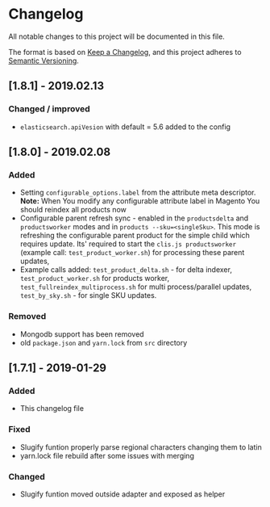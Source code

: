 # Changelog
All notable changes to this project will be documented in this file.

The format is based on [Keep a Changelog](https://keepachangelog.com/en/1.0.0/),
and this project adheres to [Semantic Versioning](https://semver.org/spec/v2.0.0.html).

## [1.8.1] - 2019.02.13
### Changed / improved
 - `elasticsearch.apiVesion` with default = 5.6 added to the config

## [1.8.0] - 2019.02.08
### Added
 - Setting `configurable_options.label` from the attribute meta descriptor. **Note:** When You modify any configurable attribute label in Magento You should reindex all products now
 - Configurable parent refresh sync - enabled in the `productsdelta` and `productsworker` modes and in `products --sku=<singleSku>`. This mode is refreshing the configurable parent product for the simple child which requires update. Its' required to start the `clis.js productsworker` (example call: `test_product_worker.sh`) for processing these parent updates,
 - Example calls added: `test_product_delta.sh` - for delta indexer, `test_product_worker.sh` for products worker, `test_fullreindex_multiprocess.sh` for multi process/parallel updates, `test_by_sky.sh` - for single SKU updates.

 ### Removed
 -  Mongodb support has been removed
 - old `package.json` and `yarn.lock` from `src` directory

## [1.7.1] - 2019-01-29
### Added
- This changelog file

### Fixed
- Slugify funtion properly parse regional characters changing them to latin
- yarn.lock file rebuild after some issues with merging

### Changed
- Slugify funtion moved outside adapter and exposed as helper
